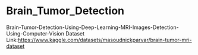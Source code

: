 # Brain_Tumor_Detection
Brain-Tumor-Detection-Using-Deep-Learning-MRI-Images-Detection-Using-Computer-Vision
Dataset Link:https://www.kaggle.com/datasets/masoudnickparvar/brain-tumor-mri-dataset
